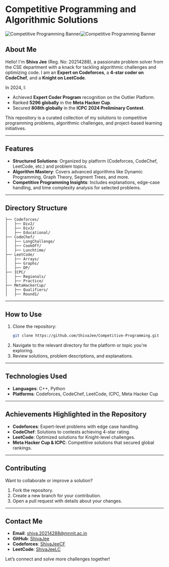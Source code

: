 
# Competitive Programming and Algorithmic Solutions

![Competitive Programming Banner]()![Competitive Programming Banner](./images/banner.png)


## About Me
Hello! I'm **Shiva Jee** (Reg. No: 20214288), a passionate problem solver from the CSE department with a knack for tackling algorithmic challenges and optimizing code. I am an **Expert on Codeforces**, a **4-star coder on CodeChef**, and a **Knight on LeetCode**.

In 2024, I:
- Achieved **Expert Coder Program** recognition on the Outlier Platform.
- Ranked **5296 globally** in the **Meta Hacker Cup**.
- Secured **808th globally** in the **ICPC 2024 Preliminary Contest**.

This repository is a curated collection of my solutions to competitive programming problems, algorithmic challenges, and project-based learning initiatives.

---

## Features
- **Structured Solutions**: Organized by platform (Codeforces, CodeChef, LeetCode, etc.) and problem topics.
- **Algorithm Mastery**: Covers advanced algorithms like Dynamic Programming, Graph Theory, Segment Trees, and more.
- **Competitive Programming Insights**: Includes explanations, edge-case handling, and time complexity analysis for selected problems.

---

## Directory Structure
```plaintext
├── Codeforces/  
│   ├── Div2/  
│   ├── Div3/  
│   ├── Educational/  
├── CodeChef/  
│   ├── LongChallenge/  
│   ├── CookOff/  
│   ├── Lunchtime/  
├── LeetCode/  
│   ├── Arrays/  
│   ├── Graphs/  
│   ├── DP/  
├── ICPC/  
│   ├── Regionals/  
│   ├── Practice/  
├── MetaHackerCup/  
│   ├── Qualifiers/  
│   ├── Round1/  
```

---

## How to Use
1. Clone the repository:
   ```bash
   git clone https://github.com/ShivaJee/Competitive-Programming.git
   ```
2. Navigate to the relevant directory for the platform or topic you're exploring.
3. Review solutions, problem descriptions, and explanations.

---

## Technologies Used
- **Languages**: C++, Python
- **Platforms**: Codeforces, CodeChef, LeetCode, ICPC, Meta Hacker Cup

---

## Achievements Highlighted in the Repository
- **Codeforces**: Expert-level problems with edge case handling.
- **CodeChef**: Solutions to contests achieving 4-star rating.
- **LeetCode**: Optimized solutions for Knight-level challenges.
- **Meta Hacker Cup & ICPC**: Competitive solutions that secured global rankings.

---

## Contributing
Want to collaborate or improve a solution?
1. Fork the repository.
2. Create a new branch for your contribution.
3. Open a pull request with details about your changes.

---

## Contact Me
- **Email**: [shiva.20214288@mnnit.ac.in](mailto:shiva.20214288@mnnit.ac.in)
- **GitHub**: [ShivaJee](https://github.com/ShivaJee)
- **Codeforces**: [ShivaJeeCF](https://codeforces.com/profile/ShivaJeeCF)
- **LeetCode**: [ShivaJeeLC](https://leetcode.com/ShivaJeeLC)

Let’s connect and solve more challenges together!
